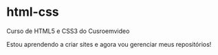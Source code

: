 # html-css
Curso de HTML5 e CSS3 do Cusroemvideo

Estou aprendendo a criar sites e agora vou gerenciar meus repositórios!